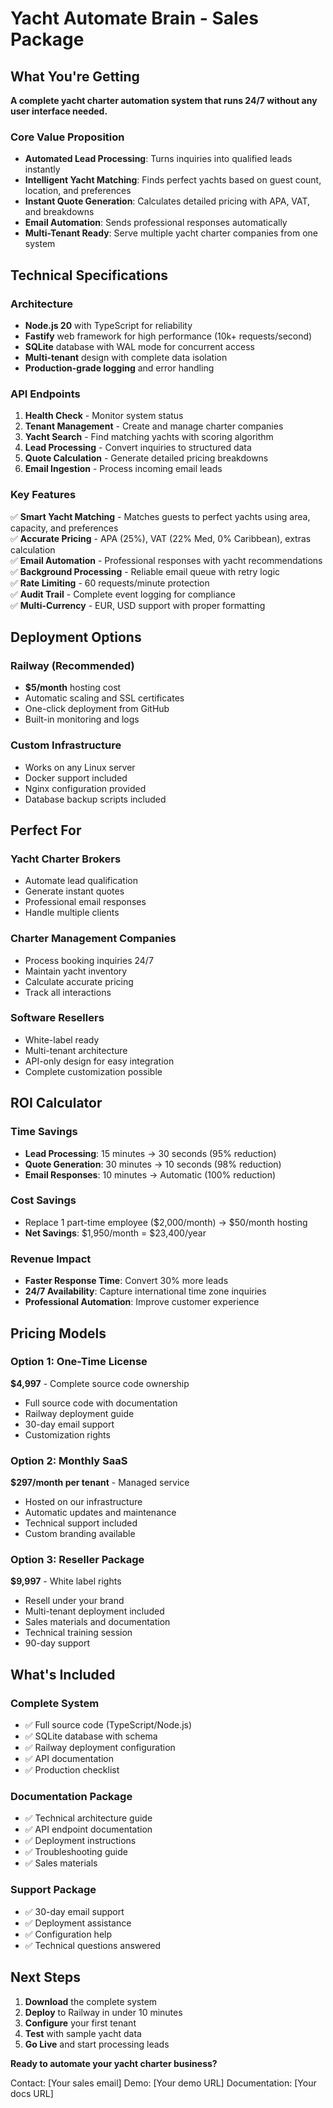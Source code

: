 # Yacht Automate Brain - Sales Package

## What You're Getting

**A complete yacht charter automation system that runs 24/7 without any user interface needed.**

### Core Value Proposition
- **Automated Lead Processing**: Turns inquiries into qualified leads instantly
- **Intelligent Yacht Matching**: Finds perfect yachts based on guest count, location, and preferences
- **Instant Quote Generation**: Calculates detailed pricing with APA, VAT, and breakdowns
- **Email Automation**: Sends professional responses automatically
- **Multi-Tenant Ready**: Serve multiple yacht charter companies from one system

## Technical Specifications

### Architecture
- **Node.js 20** with TypeScript for reliability
- **Fastify** web framework for high performance (10k+ requests/second)
- **SQLite** database with WAL mode for concurrent access
- **Multi-tenant** design with complete data isolation
- **Production-grade logging** and error handling

### API Endpoints
1. **Health Check** - Monitor system status
2. **Tenant Management** - Create and manage charter companies  
3. **Yacht Search** - Find matching yachts with scoring algorithm
4. **Lead Processing** - Convert inquiries to structured data
5. **Quote Calculation** - Generate detailed pricing breakdowns
6. **Email Ingestion** - Process incoming email leads

### Key Features
✅ **Smart Yacht Matching** - Matches guests to perfect yachts using area, capacity, and preferences  
✅ **Accurate Pricing** - APA (25%), VAT (22% Med, 0% Caribbean), extras calculation  
✅ **Email Automation** - Professional responses with yacht recommendations  
✅ **Background Processing** - Reliable email queue with retry logic  
✅ **Rate Limiting** - 60 requests/minute protection  
✅ **Audit Trail** - Complete event logging for compliance  
✅ **Multi-Currency** - EUR, USD support with proper formatting  

## Deployment Options

### Railway (Recommended)
- **$5/month** hosting cost
- Automatic scaling and SSL certificates
- One-click deployment from GitHub
- Built-in monitoring and logs

### Custom Infrastructure
- Works on any Linux server
- Docker support included
- Nginx configuration provided
- Database backup scripts included

## Perfect For

### Yacht Charter Brokers
- Automate lead qualification
- Generate instant quotes
- Professional email responses
- Handle multiple clients

### Charter Management Companies
- Process booking inquiries 24/7
- Maintain yacht inventory
- Calculate accurate pricing
- Track all interactions

### Software Resellers
- White-label ready
- Multi-tenant architecture
- API-only design for easy integration
- Complete customization possible

## ROI Calculator

### Time Savings
- **Lead Processing**: 15 minutes → 30 seconds (95% reduction)
- **Quote Generation**: 30 minutes → 10 seconds (98% reduction)  
- **Email Responses**: 10 minutes → Automatic (100% reduction)

### Cost Savings
- Replace 1 part-time employee ($2,000/month) → $50/month hosting
- **Net Savings**: $1,950/month = $23,400/year

### Revenue Impact
- **Faster Response Time**: Convert 30% more leads
- **24/7 Availability**: Capture international time zone inquiries
- **Professional Automation**: Improve customer experience

## Pricing Models

### Option 1: One-Time License
**$4,997** - Complete source code ownership
- Full source code with documentation
- Railway deployment guide
- 30-day email support
- Customization rights

### Option 2: Monthly SaaS
**$297/month per tenant** - Managed service
- Hosted on our infrastructure
- Automatic updates and maintenance
- Technical support included
- Custom branding available

### Option 3: Reseller Package  
**$9,997** - White label rights
- Resell under your brand
- Multi-tenant deployment included
- Sales materials and documentation
- Technical training session
- 90-day support

## What's Included

### Complete System
- ✅ Full source code (TypeScript/Node.js)
- ✅ SQLite database with schema
- ✅ Railway deployment configuration
- ✅ API documentation
- ✅ Production checklist

### Documentation Package
- ✅ Technical architecture guide
- ✅ API endpoint documentation  
- ✅ Deployment instructions
- ✅ Troubleshooting guide
- ✅ Sales materials

### Support Package
- ✅ 30-day email support
- ✅ Deployment assistance
- ✅ Configuration help
- ✅ Technical questions answered

## Next Steps

1. **Download** the complete system
2. **Deploy** to Railway in under 10 minutes
3. **Configure** your first tenant
4. **Test** with sample yacht data
5. **Go Live** and start processing leads

**Ready to automate your yacht charter business?**

Contact: [Your sales email]
Demo: [Your demo URL]
Documentation: [Your docs URL]